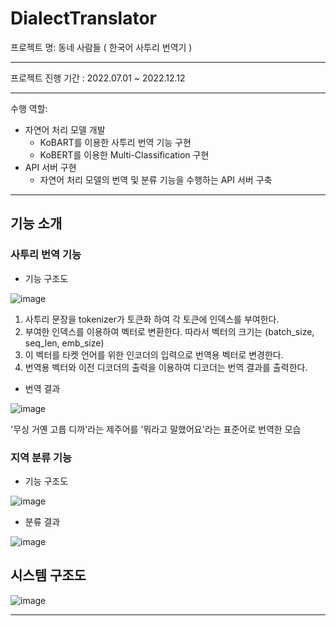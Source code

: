 # DialectTranslator

프로젝트 명: 동네 사람들 ( 한국어 사투리 번역기 )

---

프로젝트 진행 기간 : 2022.07.01 ~ 2022.12.12

---

수행 역할: 

- 자연어 처리 모델 개발
    - KoBART를 이용한 사투리 번역 기능 구현
    - KoBERT를 이용한 Multi-Classification 구현
- API 서버 구현
    - 자연어 처리 모델의 번역 및 분류 기능을 수행하는 API 서버 구축
---

## 기능 소개

### 사투리 번역 기능

- 기능 구조도
    
![image](https://user-images.githubusercontent.com/84767373/207541144-6f04cfa6-31cf-41a2-81d5-0e1b220133d3.png)

1. 사투리 문장을 tokenizer가 토큰화 하여 각 토큰에 인덱스를 부여한다. 
2. 부여한 인덱스를 이용하여 벡터로 변환한다. 따라서 벡터의 크기는 (batch_size, seq_len, emb_size)
3. 이 벡터를 타켓 언어를 위한 인코더의 입력으로 번역용 벡터로 변경한다.
4. 번역용 벡터와 이전 디코더의 출력을 이용하여 디코더는 번역 결과를 출력한다.

- 번역 결과
    
![image](https://user-images.githubusercontent.com/84767373/207541154-a6ab0292-fcff-4780-9b35-1b77f55e4485.png)

'무싱 거옌 고릅 디까'라는 제주어를 '뭐라고 말했어요'라는 표준어로 번역한 모습

### 지역 분류 기능

- 기능 구조도
    
![image](https://user-images.githubusercontent.com/84767373/207541182-682a49b5-a31c-4cd9-8165-f5a4c9eb09ba.png)

- 분류 결과

![image](https://user-images.githubusercontent.com/84767373/207541222-a58a06fb-404f-4cab-a8fe-2e32088397eb.png)

## 시스템 구조도

![image](https://user-images.githubusercontent.com/84767373/207541257-c12b4a78-f950-4668-af5e-e80c692c7c80.png)

---

